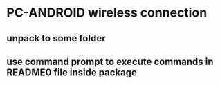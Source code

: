 # PC-ANDROID wireless connection

## unpack to some folder

## use command prompt to execute commands in README0 file inside package